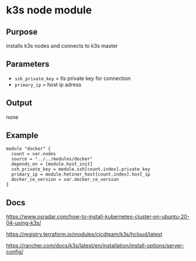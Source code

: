 # k3s node module
## Purpose
installs k3s nodes and connects to k3s master


## Parameters
- ```ssh_private_key```     = tls private key for connection
- ```primary_ip```          = host ip adress

## Output
none

## Example
```
module "docker" {
  count = var.nodes
  source = "../../modules/docker"
  depends_on = [module.host_init]
  ssh_private_key = module.ssh[count.index].private_key
  primary_ip = module.hetzner_host[count.index].host_ip
  docker_ce_version = var.docker_ce_version
}
```

## Docs
https://www.osradar.com/how-to-install-kubernetes-cluster-on-ubuntu-20-04-using-k3s/

https://registry.terraform.io/modules/cicdteam/k3s/hcloud/latest

https://rancher.com/docs/k3s/latest/en/installation/install-options/server-config/

